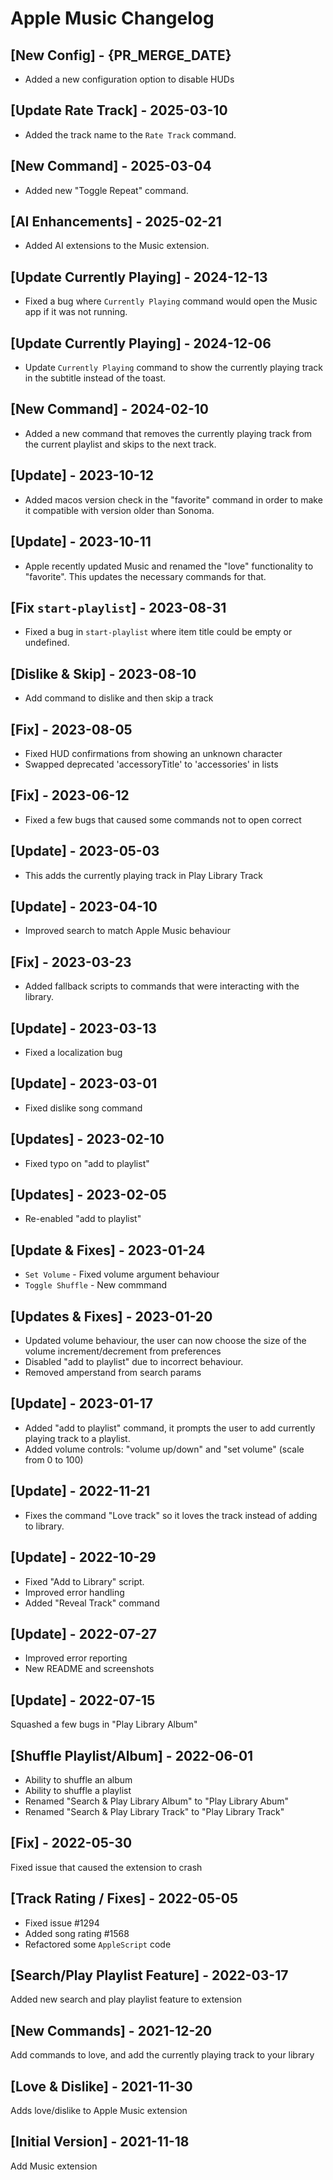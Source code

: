 # Apple Music Changelog

## [New Config] - {PR_MERGE_DATE}

- Added a new configuration option to disable HUDs

## [Update Rate Track] - 2025-03-10

- Added the track name to the `Rate Track` command.

## [New Command] - 2025-03-04

- Added new "Toggle Repeat" command.

## [AI Enhancements] - 2025-02-21

- Added AI extensions to the Music extension.

## [Update Currently Playing] - 2024-12-13

- Fixed a bug where `Currently Playing` command would open the Music app if it was not running.

## [Update Currently Playing] - 2024-12-06

- Update `Currently Playing` command to show the currently playing track in the subtitle instead of the toast.

## [New Command] - 2024-02-10

- Added a new command that removes the currently playing track from the current playlist and skips to the next track.

## [Update] - 2023-10-12

- Added macos version check in the "favorite" command in order to make it compatible with version older than Sonoma.

## [Update] - 2023-10-11

- Apple recently updated Music and renamed the "love" functionality to "favorite". This updates the necessary commands for that.

## [Fix `start-playlist`] - 2023-08-31

- Fixed a bug in `start-playlist` where item title could be empty or undefined.

## [Dislike & Skip] - 2023-08-10

- Add command to dislike and then skip a track

## [Fix] - 2023-08-05

- Fixed HUD confirmations from showing an unknown character
- Swapped deprecated 'accessoryTitle' to 'accessories' in lists

## [Fix] - 2023-06-12

- Fixed a few bugs that caused some commands not to open correct

## [Update] - 2023-05-03

- This adds the currently playing track in Play Library Track

## [Update] - 2023-04-10

- Improved search to match Apple Music behaviour

## [Fix] - 2023-03-23

- Added fallback scripts to commands that were interacting with the library.

## [Update] - 2023-03-13

- Fixed a localization bug

## [Update] - 2023-03-01

- Fixed dislike song command

## [Updates] - 2023-02-10

- Fixed typo on "add to playlist"

## [Updates] - 2023-02-05

- Re-enabled "add to playlist"

## [Update & Fixes] - 2023-01-24

- `Set Volume` - Fixed volume argument behaviour
- `Toggle Shuffle` - New commmand

## [Updates & Fixes] - 2023-01-20

- Updated volume behaviour, the user can now choose the size of the volume increment/decrement from preferences
- Disabled "add to playlist" due to incorrect behaviour.
- Removed amperstand from search params

## [Update] - 2023-01-17

- Added "add to playlist" command, it prompts the user to add currently playing track to a playlist.
- Added volume controls: "volume up/down" and "set volume" (scale from 0 to 100)

## [Update] - 2022-11-21

- Fixes the command "Love track" so it loves the track instead of adding to library.

## [Update] - 2022-10-29

- Fixed "Add to Library" script.
- Improved error handling
- Added "Reveal Track" command

## [Update] - 2022-07-27

- Improved error reporting
- New README and screenshots

## [Update] - 2022-07-15

Squashed a few bugs in "Play Library Album"

## [Shuffle Playlist/Album] - 2022-06-01

- Ability to shuffle an album
- Ability to shuffle a playlist
- Renamed "Search & Play Library Album" to "Play Library Abum"
- Renamed "Search & Play Library Track" to "Play Library Track"

## [Fix] - 2022-05-30

Fixed issue that caused the extension to crash

## [Track Rating / Fixes] - 2022-05-05

- Fixed issue #1294
- Added song rating #1568
- Refactored some `AppleScript` code

## [Search/Play Playlist Feature] - 2022-03-17

Added new search and play playlist feature to extension

## [New Commands] - 2021-12-20

Add commands to love, and add the currently playing track to your library

## [Love & Dislike] - 2021-11-30

Adds love/dislike to Apple Music extension

## [Initial Version] - 2021-11-18

Add Music extension
